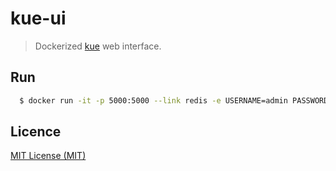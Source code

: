 # kue-ui
> Dockerized [kue](https://github.com/Automattic/kue) web interface.

## Run
```sh
  $ docker run -it -p 5000:5000 --link redis -e USERNAME=admin PASSWORD=password -e KUE_PREFIX=queue archr/kue-ui
```

## Licence
[MIT License (MIT)](http://opensource.org/licenses/MIT)
